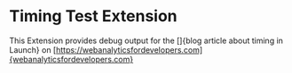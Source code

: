 # Timing Test Extension

This Extension provides debug output for the []{blog article about timing in Launch} on [https://webanalyticsfordevelopers.com]{webanalyticsfordevelopers.com}
